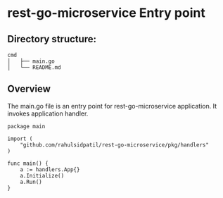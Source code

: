 # rest-go-microservice Entry point

## Directory structure:
```
cmd
│   ├── main.go
│   └── README.md

```

## Overview

The main.go file is an entry point for rest-go-microservice application. It invokes application handler.
```
package main

import (
	"github.com/rahulsidpatil/rest-go-microservice/pkg/handlers"
)

func main() {
	a := handlers.App{}
	a.Initialize()
	a.Run()
}

```
